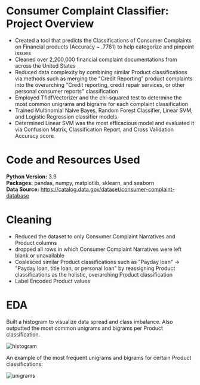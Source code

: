 # Consumer Complaint Classifier: Project Overview
*   Created a tool that predicts the Classifications of Consumer Complaints on Financial products (Accuracy ~ .7761) to help categorize and pinpoint issues
*   Cleaned over 2,200,000 financial complaint documentations from across the United States
*   Reduced data complexity by combining similar Product classifications via methods such as merging the "Credit Reporting" product complaints into the overarching "Credit reporting, credit repair services, or other personal consumer reports" classification
*   Employed TfidfVectorizer and the chi-squared test to determine the most common unigrams and bigrams for each complaint classification
*   Trained Multinomial Naive Bayes, Random Forest Classifier, Linear SVM, and Logistic Regression classifier models
*   Determined Linear SVM was the most efficacious model and evaluated it via Confusion Matrix, Classification Report, and Cross Validation Accuracy score

# Code and Resources Used
**Python Version:** 3.9\
**Packages:**   pandas, numpy, matplotlib, sklearn, and seaborn\
**Data Source:**  https://catalog.data.gov/dataset/consumer-complaint-database

# Cleaning
*   Reduced the dataset to only Consumer Complaint Narratives and Product columns
*   dropped all rows in which Consumer Complaint Narratives were left blank or unavailable
*   Coalesced similar Product classifications such as "Payday loan" &rarr; "Payday loan, title loan, or personal loan" by reassigning Product classifications as the holistic, overarching Product classification
*   Label Encoded Product values

# EDA
Built a histogram to visualize data spread and class imbalance. Also outputted the most common unigrams and bigrams per Product classification.

![histogram](https://user-images.githubusercontent.com/72672768/136120792-0b315453-3107-4c02-bd29-08eb9b57bbb9.png)

An example of the most frequent unigrams and bigrams for certain Product classifications:

![unigrams](https://user-images.githubusercontent.com/72672768/136121009-addcc510-fe77-420d-99e7-d46a03425c24.png)
